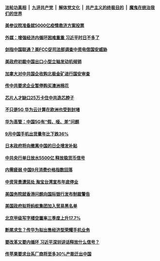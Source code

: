 

####  [法轮功真相](../../../../basic/blob/master/README.md?t=10192331) &nbsp;|&nbsp; [九评共产党](../../../../9ping.md/blob/master/README.md?t=10192331) &nbsp;|&nbsp; [解体党文化](../../../../jtdwh.md/blob/master/README.md?t=10192331)  &nbsp;|&nbsp; [共产主义的终极目的](../../../../gczydzjmd.md/blob/master/README.md?t=10192331) &nbsp;|&nbsp; [魔鬼在统治我们的世界](../../../../mgztzwmdsj.md/blob/master/README.md?t=10192331) 

#### [美参议院准备就5000亿疫情救济方案投票](../pages/soh7/433315.md?t=10192331) 
#### [外媒：增强经济内循环困难重重 习近平时日不多了](../pages/soh7/433234.md?t=10192331) 
#### [剑指中国联通？美FCC促司法部调查中资电信国安威胁](../pages/soh7/433036.md?t=10192331) 
#### [美政府初裁中国出口小型立轴发动机倾销](../pages/soh7/432973.md?t=10192331) 
#### [加拿大对中共国企收购北极金矿进行国安审查](../pages/soh7/432919.md?t=10192331) 
#### [传中共要求企业暂停购买澳洲棉花](../pages/soh7/432904.md?t=10192331) 
#### [芯片人才缺口25万卡住中共造芯脖子](../pages/soh7/432892.md?t=10192331) 
#### [不只是5G 华为云计算在欧洲也受到封堵](../pages/soh7/432505.md?t=10192331) 
#### [华为高管：中国5G有“假、哑、差”问题](../pages/soh7/432517.md?t=10192331) 
#### [9月中国手机出货量年比下跌36%](../pages/soh7/432511.md?t=10192331) 
#### [日本政府将向撤离中国的日企增发补贴](../pages/soh7/432502.md?t=10192331) 
#### [中共央行单日放水5500亿 释放稳货币信号](../pages/soh7/432496.md?t=10192331) 
#### [内需疲弱 中国9月消费价格指数回落](../pages/soh7/432484.md?t=10192331) 
#### [中资背景遭惩处 淘宝台湾宣布年底停业](../pages/soh7/432295.md?t=10192331) 
#### [美国务院就香港问题向国际银行发布制裁警告](../pages/soh7/432223.md?t=10192331) 
#### [美国政府拟将蚂蚁集团加入贸易黑名单](../pages/soh7/432214.md?t=10192331) 
#### [北京甲级写字楼空置率三季度上升17.7%](../pages/soh7/432124.md?t=10192331) 
#### [断尾求生？传华为拟出售经济型荣耀手机业务](../pages/soh7/432112.md?t=10192331) 
#### [要改革又要内循环 习近平深圳讲话释放什么信号？](../pages/soh7/432094.md?t=10192331) 
#### [传苹果要求台系厂商将至多30%产能迁出中国](../pages/soh7/432058.md?t=10192331) 
